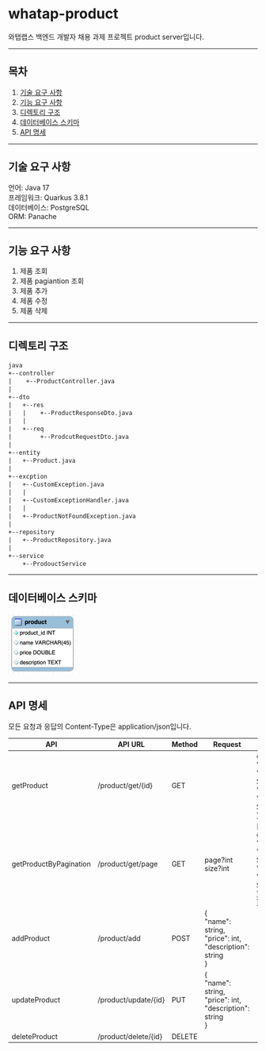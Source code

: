 # whatap-product

와탭랩스 백엔드 개발자 채용 과제 프로젝트 product server입니다.

---
## 목차
1. [기술 요구 사항](#기술-요구-사항)
2. [기능 요구 사항](#기능-요구-사항)
3. [디렉토리 구조](#디렉토리-구조)
4. [데이터베이스 스키마](#데이터베이스-스키마)
5. [API 명세](#api-명세)

---

## 기술 요구 사항

언어: Java 17 <br>
프레임워크: Quarkus 3.8.1 <br>
데이터베이스: PostgreSQL <br>
ORM: Panache

---

## 기능 요구 사항

1. 제품 조회
2. 제품 pagiantion 조회
3. 제품 추가
4. 제품 수정
5. 제품 삭제

---

## 디렉토리 구조
```
java
+--controller
|    +--ProductController.java
|
+--dto
|   +--res
|   |    +--ProductResponseDto.java
|   |
|   +--req
|        +--ProdcutRequestDto.java
|
+--entity
|   +--Product.java
|
+--excption
|   +--CustomException.java
|   |
|   +--CustomExceptionHandler.java
|   |
|   +--ProductNotFoundException.java
|
+--repository
|   +--ProductRepository.java
|
+--service
    +--ProdouctService
```
---

## 데이터베이스 스키마
![img.png](product.png)

---

## API 명세

모든 요청과 응답의 Content-Type은 application/json입니다.

| API                    | API URL              | Method | Request                                                             | Response                                                                                     | StatusCode |
|------------------------|----------------------|--------|---------------------------------------------------------------------|----------------------------------------------------------------------------------------------|------------|
| getProduct             | /product/get/{id}    | GET    |                                                                     | {<br>"id": int,<br>"name": String,<br>"price": int,<br>"description": String<br>}            | 200        |
| getProductByPagination | /product/get/page    | GET    | page?int<br>size?int                                                | [<br> {<br>"id": int,<br>"name: String,<br>"price": int,<br>"description": String<br> }<br>] | 200        |
| addProduct             | /product/add         | POST   | {<br>"name": string,<br>"price": int,<br>"description": string<br>} |                                                                                              | 201        |
| updateProduct          | /product/update/{id} | PUT    | {<br>"name": string,<br>"price": int,<br>"description": string<br>} |                                                                                              | 201        |
| deleteProduct          | /product/delete/{id} | DELETE |                                                                     |                                                                                              | 204        |